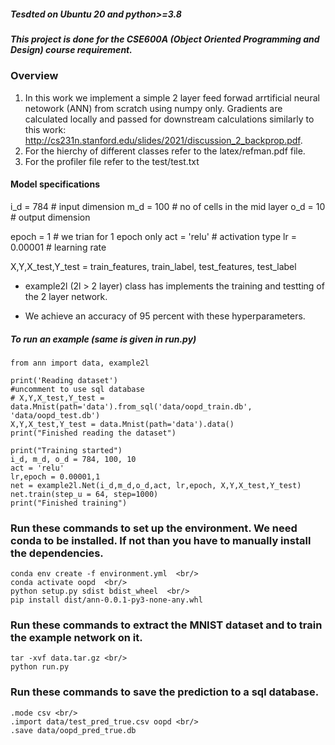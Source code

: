 ##### Tesdted on Ubuntu 20 and python>=3.8
##### This project is done for the CSE600A (Object Oriented Programming and Design) course requirement.
### Overview
1. In this work we implement a simple 2 layer feed forwad arrtificial neural netowork (ANN) from scratch using numpy only. Gradients are calculated locally and passed for downstream calculations similarly to this work: http://cs231n.stanford.edu/slides/2021/discussion_2_backprop.pdf.
2. For the hierchy of different classes refer to the latex/refman.pdf file. 
3. For the profiler file refer to the test/test.txt

#### Model specifications
i_d = 784 # input dimension
m_d = 100 # no of cells in the mid layer
o_d = 10 # output dimension

epoch = 1 # we trian for 1 epoch only
act = 'relu' # activation type
lr = 0.00001 # learning rate

X,Y,X_test,Y_test = train_features, train_label, test_features, test_label

* example2l (2l > 2 layer) class has implements the training and testting of the 2 layer network. 

* We achieve an accuracy of 95 percent with these hyperparameters. 


##### To run an example (same is given in run.py)
```
from ann import data, example2l

print('Reading dataset')
#uncomment to use sql database
# X,Y,X_test,Y_test = data.Mnist(path='data').from_sql('data/oopd_train.db', 'data/oopd_test.db') 
X,Y,X_test,Y_test = data.Mnist(path='data').data()
print("Finished reading the dataset")

print("Training started")
i_d, m_d, o_d = 784, 100, 10
act = 'relu'
lr,epoch = 0.00001,1
net = example2l.Net(i_d,m_d,o_d,act, lr,epoch, X,Y,X_test,Y_test)
net.train(step_u = 64, step=1000)
print("Finished training")
```

### Run these commands to set up the environment. We need conda to be installed. If not than you have to manually install the dependencies. 
```
conda env create -f environment.yml  <br/>
conda activate oopd  <br/>
python setup.py sdist bdist_wheel  <br/>
pip install dist/ann-0.0.1-py3-none-any.whl
```

### Run these commands to extract the MNIST dataset and to train the example network on it. 
```
tar -xvf data.tar.gz <br/>
python run.py
```

### Run these commands to save the prediction to a sql database. 
```
.mode csv <br/>
.import data/test_pred_true.csv oopd <br/>
.save data/oopd_pred_true.db 
```

